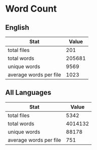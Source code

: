 # Word Count

## English

Stat | Value
---- | -----
total files | 201
total words | 205681
unique words | 9569
average words per file | 1023

## All Languages

Stat | Value
---- | -----
total files | 5342
total words | 4014132
unique words | 88178
average words per file | 751
